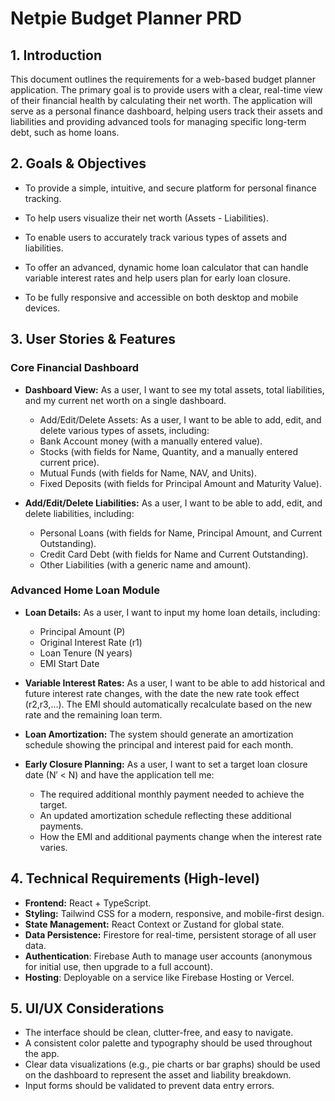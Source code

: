 # Netpie Budget Planner PRD

## 1. Introduction

This document outlines the requirements for a web-based budget planner application. The primary goal is to provide users with a clear, real-time view of their financial health by calculating their net worth. The application will serve as a personal finance dashboard, helping users track their assets and liabilities and providing advanced tools for managing specific long-term debt, such as home loans.

## 2. Goals & Objectives

- To provide a simple, intuitive, and secure platform for personal finance tracking.

- To help users visualize their net worth (Assets - Liabilities).

- To enable users to accurately track various types of assets and liabilities.

- To offer an advanced, dynamic home loan calculator that can handle variable interest rates and help users plan for early loan closure.

- To be fully responsive and accessible on both desktop and mobile devices.

## 3. User Stories & Features

### Core Financial Dashboard

- **Dashboard View:** As a user, I want to see my total assets, total liabilities, and my current net worth on a single dashboard. 
  + Add/Edit/Delete Assets: As a user, I want to be able to add, edit, and delete various types of assets, including:
  + Bank Account money (with a manually entered value). 
  + Stocks (with fields for Name, Quantity, and a manually entered current price). 
  + Mutual Funds (with fields for Name, NAV, and Units). 
  + Fixed Deposits (with fields for Principal Amount and Maturity Value).

- **Add/Edit/Delete Liabilities:** As a user, I want to be able to add, edit, and delete liabilities, including:
  + Personal Loans (with fields for Name, Principal Amount, and Current Outstanding). 
  + Credit Card Debt (with fields for Name and Current Outstanding). 
  + Other Liabilities (with a generic name and amount).

### Advanced Home Loan Module
- **Loan Details:** As a user, I want to input my home loan details, including:
  + Principal Amount (P)
  + Original Interest Rate (r1)
  + Loan Tenure (N years)
  + EMI Start Date

- **Variable Interest Rates:** As a user, I want to be able to add historical and future interest rate changes, with the date the new rate took effect (r2,r3,...). The EMI should automatically recalculate based on the new rate and the remaining loan term.

- **Loan Amortization:** The system should generate an amortization schedule showing the principal and interest paid for each month.

- **Early Closure Planning:** As a user, I want to set a target loan closure date (N′ < N) and have the application tell me:
  + The required additional monthly payment needed to achieve the target. 
  + An updated amortization schedule reflecting these additional payments. 
  + How the EMI and additional payments change when the interest rate varies.

## 4. Technical Requirements (High-level)

- **Frontend:** React + TypeScript.
- **Styling:** Tailwind CSS for a modern, responsive, and mobile-first design.
- **State Management:** React Context or Zustand for global state.
- **Data Persistence:** Firestore for real-time, persistent storage of all user data.
- **Authentication**: Firebase Auth to manage user accounts (anonymous for initial use, then upgrade to a full account). 
- **Hosting**: Deployable on a service like Firebase Hosting or Vercel.

## 5. UI/UX Considerations
- The interface should be clean, clutter-free, and easy to navigate. 
- A consistent color palette and typography should be used throughout the app. 
- Clear data visualizations (e.g., pie charts or bar graphs) should be used on the dashboard to represent the asset and liability breakdown. 
- Input forms should be validated to prevent data entry errors.